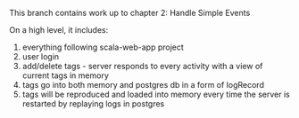 This branch contains work up to chapter 2: Handle Simple Events

On a high level, it includes:  
1. everything following scala-web-app project
2. user login
3. add/delete tags - server responds to every activity with a view of current tags in memory
4. tags go into both memory and postgres db in a form of logRecord
5. tags will be reproduced and loaded into memory every time the server is restarted by replaying logs in postgres
